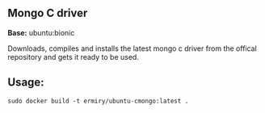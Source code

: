 ## Mongo C driver

**Base:** ubuntu:bionic

Downloads, compiles and installs the latest mongo c driver from the offical repository and gets it ready to be used. 

## Usage:

`sudo docker build -t ermiry/ubuntu-cmongo:latest .`